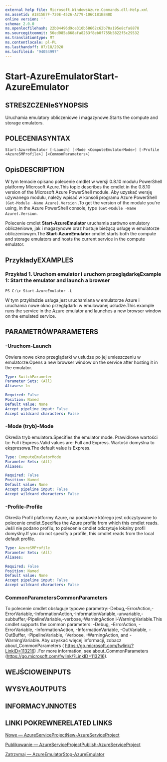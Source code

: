 ```yaml
---
external help file: Microsoft.WindowsAzure.Commands.dll-Help.xml
ms.assetid: A1815E7F-720E-4526-A779-106C181B840D
online version: ''
schema: 2.0.0
ms.openlocfilehash: 22b04496d9ce310b58662c62b70a195e8cfa8878
ms.sourcegitcommit: 56ed085a868afa8263f8eb0f755b5822f5c29532
ms.translationtype: MT
ms.contentlocale: pl-PL
ms.lasthandoff: 07/18/2020
ms.locfileid: "94054997"
---
```

# <span data-ttu-id="d2828-101">Start-AzureEmulator</span><span class="sxs-lookup"><span data-stu-id="d2828-101">Start-AzureEmulator</span></span>

## <span data-ttu-id="d2828-102">STRESZCZENIe</span><span class="sxs-lookup"><span data-stu-id="d2828-102">SYNOPSIS</span></span>
<span data-ttu-id="d2828-103">Uruchamia emulatory obliczeniowe i magazynowe.</span><span class="sxs-lookup"><span data-stu-id="d2828-103">Starts the compute and storage emulators.</span></span>

## <span data-ttu-id="d2828-104">POLECENIA</span><span class="sxs-lookup"><span data-stu-id="d2828-104">SYNTAX</span></span>

```
Start-AzureEmulator [-Launch] [-Mode <ComputeEmulatorMode>] [-Profile <AzureSMProfile>] [<CommonParameters>]
```

## <span data-ttu-id="d2828-105">Opis</span><span class="sxs-lookup"><span data-stu-id="d2828-105">DESCRIPTION</span></span>
<span data-ttu-id="d2828-106">W tym temacie opisano polecenie cmdlet w wersji 0.8.10 modułu PowerShell platformy Microsoft Azure.</span><span class="sxs-lookup"><span data-stu-id="d2828-106">This topic describes the cmdlet in the 0.8.10 version of the Microsoft Azure PowerShell module.</span></span>
<span data-ttu-id="d2828-107">Aby uzyskać wersję używanego modułu, należy wpisać w konsoli programu Azure PowerShell `(Get-Module -Name Azure).Version` .</span><span class="sxs-lookup"><span data-stu-id="d2828-107">To get the version of the module you're using, in the Azure PowerShell console, type `(Get-Module -Name Azure).Version`.</span></span>

<span data-ttu-id="d2828-108">Polecenie cmdlet **Start-AzureEmulator** uruchamia zarówno emulatory obliczeniowe, jak i magazynowe oraz hostuje bieżącą usługę w emulatorze obliczeniowym.</span><span class="sxs-lookup"><span data-stu-id="d2828-108">The **Start-AzureEmulator** cmdlet starts both the compute and storage emulators and hosts the current service in the compute emulator.</span></span>

## <span data-ttu-id="d2828-109">Przykłady</span><span class="sxs-lookup"><span data-stu-id="d2828-109">EXAMPLES</span></span>

### <span data-ttu-id="d2828-110">Przykład 1. Uruchom emulator i uruchom przeglądarkę</span><span class="sxs-lookup"><span data-stu-id="d2828-110">Example 1: Start the emulator and launch a browser</span></span>
```
PS C:\> Start-AzureEmulator -L
```

<span data-ttu-id="d2828-111">W tym przykładzie usługa jest uruchamiana w emulatorze Azure i uruchamia nowe okno przeglądarki w emulowanej usłudze.</span><span class="sxs-lookup"><span data-stu-id="d2828-111">This example runs the service in the Azure emulator and launches a new browser window on the emulated service.</span></span>

## <span data-ttu-id="d2828-112">PARAMETRÓW</span><span class="sxs-lookup"><span data-stu-id="d2828-112">PARAMETERS</span></span>

### <span data-ttu-id="d2828-113">-Uruchom</span><span class="sxs-lookup"><span data-stu-id="d2828-113">-Launch</span></span>
<span data-ttu-id="d2828-114">Otwiera nowe okno przeglądarki w usłudze po jej umieszczeniu w emulatorze.</span><span class="sxs-lookup"><span data-stu-id="d2828-114">Opens a new browser window on the service after hosting it in the emulator.</span></span>

```yaml
Type: SwitchParameter
Parameter Sets: (All)
Aliases: ln

Required: False
Position: Named
Default value: None
Accept pipeline input: False
Accept wildcard characters: False
```

### <span data-ttu-id="d2828-115">-Mode (tryb)</span><span class="sxs-lookup"><span data-stu-id="d2828-115">-Mode</span></span>
<span data-ttu-id="d2828-116">Określa tryb emulatora.</span><span class="sxs-lookup"><span data-stu-id="d2828-116">Specifies the emulator mode.</span></span>
<span data-ttu-id="d2828-117">Prawidłowe wartości to: Full i Express.</span><span class="sxs-lookup"><span data-stu-id="d2828-117">Valid values are: Full and Express.</span></span>
<span data-ttu-id="d2828-118">Wartość domyślna to ekspresowa.</span><span class="sxs-lookup"><span data-stu-id="d2828-118">The default value is Express.</span></span>

```yaml
Type: ComputeEmulatorMode
Parameter Sets: (All)
Aliases: 

Required: False
Position: Named
Default value: None
Accept pipeline input: False
Accept wildcard characters: False
```

### <span data-ttu-id="d2828-119">-Profile</span><span class="sxs-lookup"><span data-stu-id="d2828-119">-Profile</span></span>
<span data-ttu-id="d2828-120">Określa Profil platformy Azure, na podstawie którego jest odczytywane to polecenie cmdlet.</span><span class="sxs-lookup"><span data-stu-id="d2828-120">Specifies the Azure profile from which this cmdlet reads.</span></span>
<span data-ttu-id="d2828-121">Jeśli nie podano profilu, to polecenie cmdlet odczytuje lokalny profil domyślny.</span><span class="sxs-lookup"><span data-stu-id="d2828-121">If you do not specify a profile, this cmdlet reads from the local default profile.</span></span>

```yaml
Type: AzureSMProfile
Parameter Sets: (All)
Aliases: 

Required: False
Position: Named
Default value: None
Accept pipeline input: False
Accept wildcard characters: False
```

### <span data-ttu-id="d2828-122">CommonParameters</span><span class="sxs-lookup"><span data-stu-id="d2828-122">CommonParameters</span></span>
<span data-ttu-id="d2828-123">To polecenie cmdlet obsługuje typowe parametry:-Debug,-ErrorAction,-ErrorVariable,-InformationAction,-InformationVariable,-unvariable,-subbuffer,-PipelineVariable,-verbose,-WarningAction i-WarningVariable.</span><span class="sxs-lookup"><span data-stu-id="d2828-123">This cmdlet supports the common parameters: -Debug, -ErrorAction, -ErrorVariable, -InformationAction, -InformationVariable, -OutVariable, -OutBuffer, -PipelineVariable, -Verbose, -WarningAction, and -WarningVariable.</span></span> <span data-ttu-id="d2828-124">Aby uzyskać więcej informacji, zobacz about_CommonParameters ( https://go.microsoft.com/fwlink/?LinkID=113216) .</span><span class="sxs-lookup"><span data-stu-id="d2828-124">For more information, see about_CommonParameters (https://go.microsoft.com/fwlink/?LinkID=113216).</span></span>

## <span data-ttu-id="d2828-125">WEJŚCIOWE</span><span class="sxs-lookup"><span data-stu-id="d2828-125">INPUTS</span></span>

## <span data-ttu-id="d2828-126">WYSYŁA</span><span class="sxs-lookup"><span data-stu-id="d2828-126">OUTPUTS</span></span>

## <span data-ttu-id="d2828-127">INFORMACYJN</span><span class="sxs-lookup"><span data-stu-id="d2828-127">NOTES</span></span>

## <span data-ttu-id="d2828-128">LINKI POKREWNE</span><span class="sxs-lookup"><span data-stu-id="d2828-128">RELATED LINKS</span></span>

[<span data-ttu-id="d2828-129">Nowe — AzureServiceProject</span><span class="sxs-lookup"><span data-stu-id="d2828-129">New-AzureServiceProject</span></span>](./New-AzureServiceProject.md)

[<span data-ttu-id="d2828-130">Publikowanie — AzureServiceProject</span><span class="sxs-lookup"><span data-stu-id="d2828-130">Publish-AzureServiceProject</span></span>](./Publish-AzureServiceProject.md)

[<span data-ttu-id="d2828-131">Zatrzymaj — AzureEmulator</span><span class="sxs-lookup"><span data-stu-id="d2828-131">Stop-AzureEmulator</span></span>](./Stop-AzureEmulator.md)


